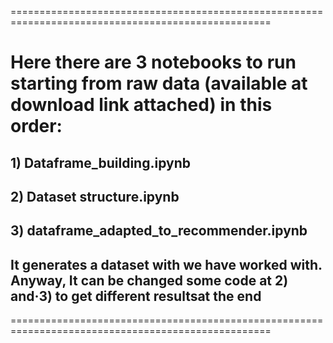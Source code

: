 ===================================================================================================
# Here there are 3 notebooks to run starting from raw data (available at download link attached) in this order:
## 1) Dataframe_building.ipynb
## 2) Dataset structure.ipynb
## 3) dataframe_adapted_to_recommender.ipynb

## It generates a dataset with we have worked with. Anyway, It can be changed some code at 2) and·3) to get different resultsat the end
===================================================================================================
